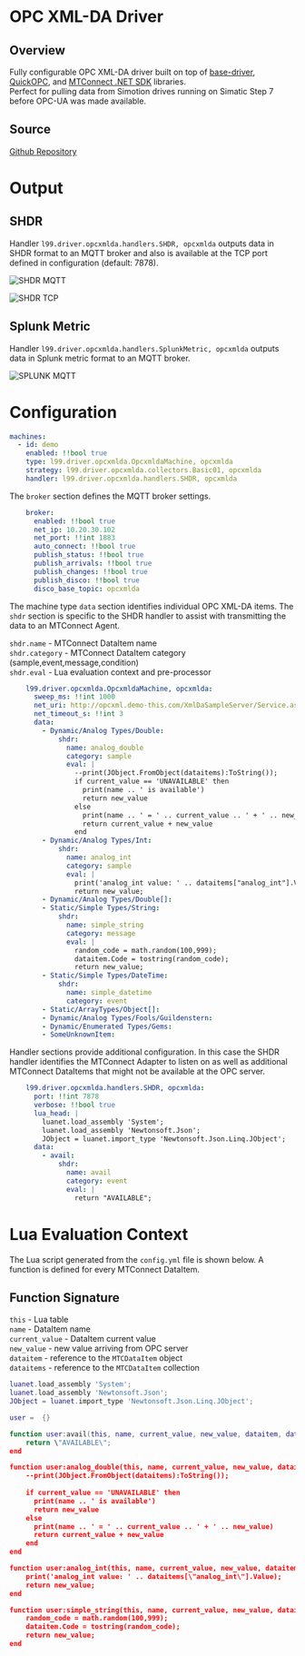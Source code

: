 <!-- ---
title: opcxmlda-driver
description: 
published: true
date: 2021-08-22T20:06:17.726Z
tags: 
editor: markdown
dateCreated: 2021-08-15T02:46:54.526Z
---
 -->

# OPC XML-DA Driver

## Overview

Fully configurable OPC XML-DA driver built on top of [base-driver](https://github.com/Ladder99/base-driver), [QuickOPC](https://www.opclabs.com/products/picoopc/227-products/quickopc), and [MTConnect .NET SDK](https://github.com/mtconnect/dot_net_sdk) libraries.  
Perfect for pulling data from Simotion drives running on Simatic Step 7 before OPC-UA was made available.

## Source
[Github Repository](https://github.com/Ladder99/opcxmlda-driver)

# Output

## SHDR

Handler `l99.driver.opcxmlda.handlers.SHDR, opcxmlda` outputs data in SHDR format to an MQTT broker and also is available at the TCP port defined in configuration (default: 7878).

![SHDR MQTT](/drivers/opcxmlda-driver/shdr_mqtt.gif)

![SHDR TCP](/drivers/opcxmlda-driver/shdr_tcp.gif)

## Splunk Metric

Handler `l99.driver.opcxmlda.handlers.SplunkMetric, opcxmlda` outputs data in Splunk metric format to an MQTT broker.

![SPLUNK MQTT](/drivers/opcxmlda-driver/splunk_mqtt.gif)

# Configuration
  
```yml
machines:
  - id: demo
    enabled: !!bool true
    type: l99.driver.opcxmlda.OpcxmldaMachine, opcxmlda
    strategy: l99.driver.opcxmlda.collectors.Basic01, opcxmlda
    handler: l99.driver.opcxmlda.handlers.SHDR, opcxmlda
```

The `broker` section defines the MQTT broker settings.  

```yml
    broker:
      enabled: !!bool true
      net_ip: 10.20.30.102
      net_port: !!int 1883
      auto_connect: !!bool true
      publish_status: !!bool true
      publish_arrivals: !!bool true
      publish_changes: !!bool true
      publish_disco: !!bool true
      disco_base_topic: opcxmlda
```

The machine type `data` section identifies individual OPC XML-DA items.  The `shdr` section is specific to the SHDR handler to assist with transmitting the data to an MTConnect Agent.  

`shdr.name` - MTConnect DataItem name  
`shdr.category` - MTConnect DataItem category (sample,event,message,condition)  
`shdr.eval` - Lua evaluation context and pre-processor

```yml
    l99.driver.opcxmlda.OpcxmldaMachine, opcxmlda:
      sweep_ms: !!int 1000
      net_uri: http://opcxml.demo-this.com/XmlDaSampleServer/Service.asmx
      net_timeout_s: !!int 3
      data:
        - Dynamic/Analog Types/Double:
            shdr:
              name: analog_double
              category: sample
              eval: |
                --print(JObject.FromObject(dataitems):ToString());
                if current_value == 'UNAVAILABLE' then
                  print(name .. ' is available')
                  return new_value
                else
                  print(name .. ' = ' .. current_value .. ' + ' .. new_value)
                  return current_value + new_value
                end
        - Dynamic/Analog Types/Int:
            shdr:
              name: analog_int
              category: sample
              eval: |
                print('analog_int value: ' .. dataitems["analog_int"].Value);
                return new_value;
        - Dynamic/Analog Types/Double[]:
        - Static/Simple Types/String:
            shdr:
              name: simple_string
              category: message
              eval: |
                random_code = math.random(100,999);
                dataitem.Code = tostring(random_code);
                return new_value;
        - Static/Simple Types/DateTime:
            shdr:
              name: simple_datetime
              category: event
        - Static/ArrayTypes/Object[]:
        - Dynamic/Analog Types/Fools/Guildenstern:
        - Dynamic/Enumerated Types/Gems:
        - SomeUnknownItem:
```

Handler sections provide additional configuration.  In this case the SHDR handler identifies the MTConnect Adapter to listen on as well as additional MTConnect DataItems that might not be available at the OPC server.

```yml
    l99.driver.opcxmlda.handlers.SHDR, opcxmlda:
      port: !!int 7878
      verbose: !!bool true
      lua_head: |
        luanet.load_assembly 'System';
        luanet.load_assembly 'Newtonsoft.Json';
        JObject = luanet.import_type 'Newtonsoft.Json.Linq.JObject';
      data:
        - avail:
            shdr:
              name: avail
              category: event
              eval: |
                return "AVAILABLE";
```

# Lua Evaluation Context

The Lua script generated from the `config.yml` file is shown below.  A function is defined for every MTConnect DataItem.  

## Function Signature

`this` - Lua table  
`name` - DataItem name  
`current_value` - DataItem current value  
`new_value` - new value arriving from OPC server  
`dataitem` - reference to the `MTCDataItem` object  
`dataitems` - reference to the `MTCDataItem` collection  

```lua
luanet.load_assembly 'System';
luanet.load_assembly 'Newtonsoft.Json';
JObject = luanet.import_type 'Newtonsoft.Json.Linq.JObject';

user =  {}

function user:avail(this, name, current_value, new_value, dataitem, dataitems)
    return \"AVAILABLE\";
end

function user:analog_double(this, name, current_value, new_value, dataitem, dataitems)
    --print(JObject.FromObject(dataitems):ToString());
    
    if current_value == 'UNAVAILABLE' then
      print(name .. ' is available')
      return new_value
    else
      print(name .. ' = ' .. current_value .. ' + ' .. new_value)
      return current_value + new_value
    end
end

function user:analog_int(this, name, current_value, new_value, dataitem, dataitems)
    print('analog_int value: ' .. dataitems[\"analog_int\"].Value);
    return new_value;
end

function user:simple_string(this, name, current_value, new_value, dataitem, dataitems)
    random_code = math.random(100,999);
    dataitem.Code = tostring(random_code);
    return new_value;
end
```